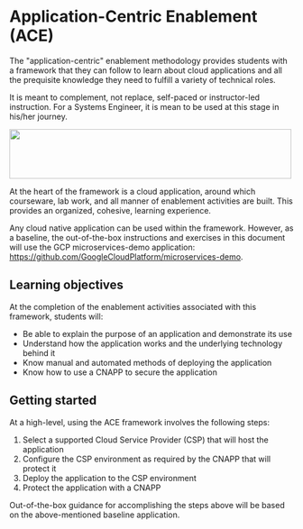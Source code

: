 # Application-Centric Enablement (ACE)

The "application-centric" enablement methodology provides students with a framework that they can follow to learn about cloud applications and all the prequisite knowledge they need to fulfill a variety of technical roles. 

It is meant to complement, not replace, self-paced or instructor-led instruction. For a Systems Engineer, it is mean to be used at this stage in his/her journey.

<img src="https://github.com/cmangubat/app_centric/assets/43074193/b891423f-3c30-4529-b62a-602f24c1c9c7.png" width="500" height="88">




At the heart of the framework is a cloud application, around which courseware, lab work, and all manner of enablement activities are built. This provides an organized, cohesive, learning experience.

Any cloud native application can be used within the framework. However, as a baseline, the out-of-the-box instructions and exercises in this document will use the GCP microservices-demo application: https://github.com/GoogleCloudPlatform/microservices-demo.

## Learning objectives

At the completion of the enablement activities associated with this framework, students will:

- Be able to explain the purpose of an application and demonstrate its use
- Understand how the application works and the underlying technology behind it
- Know manual and automated methods of deploying the application
- Know how to use a CNAPP to secure the application

## Getting started

At a high-level, using the ACE framework involves the following steps:

1. Select a supported Cloud Service Provider (CSP) that will host the application
2. Configure the CSP environment as required by the CNAPP that will protect it
3. Deploy the application to the CSP environment
4. Protect the application with a CNAPP

Out-of-the-box guidance for accomplishing the steps above will be based on the above-mentioned baseline application.

